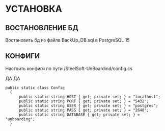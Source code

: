 # УСТАНОВКА
## ВОСТАНОВЛЕНИЕ БД

Востановить бд из файлв BackUp_DB.sql в PostgreSQL 15


## КОНФИГИ

Настоить конфиги по пути /SteelSoft-UnBoardind/config.cs

ДА ДА

```
public static class Config
  {
      public static string HOST { get; private set; } = "localhost";
      public static string PORT { get; private set; } = "5432";
      public static string USER { get; private set; } = "postgres";
      public static string PASS { get; private set; } = "2648";
      public static string DATABASE { get; private set; } = "unboarding";
  }
```
